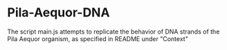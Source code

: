 # Pila-Aequor-DNA
The script main.js attempts to replicate the behavior of DNA strands of the Pila Aequor organism, as specified in README under "Context"
